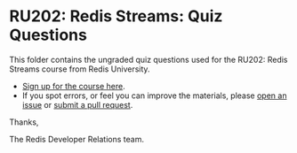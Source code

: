 # RU202: Redis Streams: Quiz Questions

This folder contains the ungraded quiz questions used for the RU202: Redis Streams course from Redis University.

* [Sign up for the course here](https://university.redis.com/courses/ru202/).
* If you spot errors, or feel you can improve the materials, please [open an issue](https://github.com/redislabs-training/ru202/issues) or [submit a pull request](https://github.com/redislabs-training/ru202/pulls).

Thanks,

The Redis Developer Relations team.
